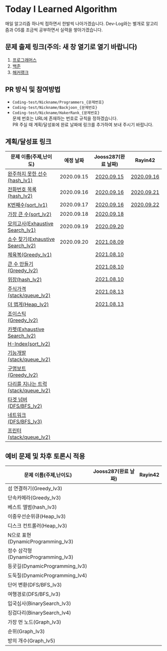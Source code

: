 # Today I Learned Algorithm

매일 알고리즘 하나씩 접하면서 한발씩 나아가겠습니다. Dev-Log와는 별개로 알고리즘과 OS를 조금씩 공부하면서 실력을 쌓아가겠습니다.

## 문제 출제 링크(주의: 새 창 열기로 열기 바랍니다)

1. [프로그래머스](https://programmers.co.kr/learn/challenges)
2. [백준](https://www.acmicpc.net/problemset)
3. [해커랭크](https://www.hackerrank.com/domains/algorithms)

## PR 방식 및 참여방법

* ```Coding-test/Nickname/Programmers_{문제번호}```
* ```Coding-test/Nickname/Backjoon_{문제번호}```
* ```Coding-test/Nickname/HakerRank_{문제번호}```  
문제 번호는 URL에 존재하는 번호로 규칙을 정하겠습니다.  
PR 주실 때 계획/달성표에 완료 날짜에 링크를 추가하여 보내 주시기 바랍니다.

## 계획/달성표 링크

문제 이름(주제,난이도) | 예정 날짜 | Jooss287(완료 날짜) | Rayin42 |
--- | :---: | :---: | :---: |
[완주하지 못한 선수(hash_lv1)](https://programmers.co.kr/learn/courses/30/lessons/42576#) | 2020.09.15 | [2020.09.15](Coding-test/Jooss287/programmers_42576.md) | [2020.09.16](Coding-test/Rayin42/programmers_42576.md)
[전화번호 목록(hash_lv2)](https://programmers.co.kr/learn/courses/30/lessons/42577#)   | 2020.09.16 | [2020.09.16](Coding-test/Jooss287/programmers_42577.md) | [2020.09.21](Coding-test/Rayin42/programmers_42577.md)
[K번째수(sort_lv1)](https://programmers.co.kr/learn/courses/30/lessons/42748)  | 2020.09.17 | [2020.09.16](Coding-test/Jooss287/programmers_42748.md) | [2020.09.22](Coding-test/Rayin42/programmers_42748.md)
[가장 큰 수(sort_lv2)](https://programmers.co.kr/learn/courses/30/lessons/42746)   | 2020.09.18 | [2020.09.18](Coding-test/Jooss287/programmers_42746.md)
[모의고사(Exhaustive Search_lv1)](https://programmers.co.kr/learn/courses/30/lessons/42840) | 2020.09.19 | [2020.09.20](Coding-test/Jooss287/programmers_42840.md)
[소수 찾기(Exhaustive Search_lv2)](https://programmers.co.kr/learn/courses/30/lessons/42839) | 2020.09.20 | [2021.08.09](Coding-test/Jooss287/programmers_42839.md)
[체육복(Greedy_lv1)](https://programmers.co.kr/learn/courses/30/lessons/42862) | | [2021.08.10](Coding-test/Jooss287/programmers_42862.md)
[큰 수 만들기(Greedy_lv2)](https://programmers.co.kr/learn/courses/30/lessons/42883) | | [2021.08.10](Coding-test/Jooss287/programmers_42883.md)
[위장(hash_lv2)](https://programmers.co.kr/learn/courses/30/lessons/42578) | | [2021.08.10](Coding-test/Jooss287/programmers_42578.md)
[주식가격(stack/queue_lv2)](https://programmers.co.kr/learn/courses/30/lessons/42584) | | [2021.08.13](Coding-test/Jooss287/programmers_42584.md)
[더 맵게(Heap_lv2)](https://programmers.co.kr/learn/courses/30/lessons/42626) | | [2021.08.13](Coding-test/Jooss287/programmers_42626.md)
[조이스틱(Greedy_lv2)](https://programmers.co.kr/learn/courses/30/lessons/42860) |
[카펫(Exhaustive Search_lv2)](https://programmers.co.kr/learn/courses/30/lessons/42842) |
[H-Index(sort_lv2)](https://programmers.co.kr/learn/courses/30/lessons/42747) |
[기능개발(stack/queue_lv2)](https://programmers.co.kr/learn/courses/30/lessons/42586) |
[구명보트(Greedy_lv2)](https://programmers.co.kr/learn/courses/30/lessons/42885) |
[다리를 지나는 트럭(stack/queue_lv2)](https://programmers.co.kr/learn/courses/30/lessons/42583) |
[타겟 넘버(DFS/BFS_lv2)](https://programmers.co.kr/learn/courses/30/lessons/43165) |
[네트워크(DFS/BFS_lv3)](https://programmers.co.kr/learn/courses/30/lessons/43162) |
[프린터(stack/queue_lv2)](https://programmers.co.kr/learn/courses/30/lessons/42587) |

## 예비 문제 및 차후 토론시 적용

문제 이름(주제,난이도) | Jooss287(완료 날짜) | Rayin42 |
--- | :---: | :---: |
섬 연결하기(Greedy_lv3) |
단속카메라(Greedy_lv3) |
베스트 앨범(hash_lv3) |
이중우선순위큐(Heap_lv3) |
디스크 컨트롤러(Heap_lv3) |
N으로 표현(DynamicProgramming_lv3) |
정수 삼각형(DynamicProgramming_lv3) |
등굣길(DynamicProgramming_lv3) |
도둑질(DynamicProgramming_lv4) |
단어 변환(DFS/BFS_lv3) |
여행경로(DFS/BFS_lv3) |
입국심사(BinarySearch_lv3) |
징검다리(BinarySearch_lv4) |
가장 먼 노드(Graph_lv3) |
순위(Graph_lv3) |
방의 개수(Graph_lv5) |
